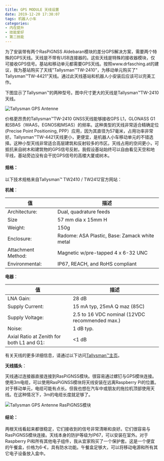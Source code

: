 ```yaml
---
title: GPS MODULE 天线设置
date: 2019-12-20 17:38:07
tags: 机器人小车
categories: 
- 内在提升
- 技能爱好
- 第二技能
---
```


为了安装带有两个RasPiGNSS Aldebaran模块的差分GPS解决方案，需要两个特殊的GPS天线。天线是不带有USB连接器的。这些天线是特殊的接收器模块，仅可接收GPS信号。基站和移动单元都需要GPS天线。按照www.drfasching.at的建议，我为基站购买了天线"Tallysman&trade;TW-2410"，为移动单元购买了" Tallysman&trade;TW-4421"天线。通过此天线基站和机器人小安装后应该可以完美工作。

下图显示了Tallysman&trade;的两种型号。图中尺寸更大的天线是Tallysman&trade;TW-2410天线。

![Tallysman GPS Antenne](http://yuntu88.oss-cn-beijing.aliyuncs.com/fromlocal/1242937438@qq.com/20191223/X5ZD6mCKRX.jpg)


价格更昂贵的Tallysman&trade;TW-2410 GNSS天线能够接收GPS L1，GLONASS G1和SBAS（WAAS，EGNOS和MSAS）的频率。这种类型的天线非常适合精确定位(Precise Point Positioning, PPP）应用，因为其直径为57毫米，占用功率非常好。Tallysman&trade;TW-4421天线更小，更便宜，是机器人小车移动单元的不错选择。这种小型天线非常适合高层建筑和反射较多的市区。天线占用的空间更小，可抵抗来自树木和建筑物的GPS信号反射。我假设基站始终可以自由看见天空和地平线，基站旁边没有会干扰GPS信号的高楼大厦或树木。

<!-- more -->
#### 规格：
以下技术规格来自Tallysman&trade; TW2410 / TW2412官方网站：

**机械**：

| 值 | 描述 |
| ------ | ------ |
| Architecture: | Dual, quadrature feeds |
| Size | 57 mm dia x 15mm H | 
| Weight: | 150g | 
| Enclosure: | Radome: ASA Plastic, Base: Zamack white metal |
| Attachment Method: | Magnetic w/pre-tapped 4 x 6-32 UNC |
| Environmental: | IP67, REACH, and RoHS compliant |

**电器**：

| 值 | 描述 |
| ------ | ------ |
| LNA Gain: | 28 dB |
| Supply Current: | 15 mA typ, 25mA Q maz (85C) |
| Supply Voltage: | 2.5 to 16 VDC nominal (12VDC recommended max.) |
| Noise: | 1 dB typ. |
| Axial Ratio at Zenith  for both L1 and G1: | <1 dB |

有关天线的更多详细信息，请通过以下访问[Tallysman&trade;主页](http://www.tallysman.com/wp-content/uploads/TW2410_TW2412_Datasheet_rev4_3.pdf)。

 
**天线插头**：

天线通过连接器直接连接到RasPiGNSS模块。很容易通过螺钉与GPS模块连接。使用3m电缆，可以使用RasPiGNSS模块将天线安装在远离Raspberry Pi的位置。对于移动单元，电缆可能有点长。但我也想在汽车中或朋友的拖拉机顶部使用天线。在这种情况下，3m的电缆长度就足够了。

![Tallysman GPS Antenne RasPiGNSS模块](http://yuntu88.oss-cn-beijing.aliyuncs.com/fromlocal/1242937438@qq.com/20191223/ffSMjwp2RQ.jpg)

#### 结论：

两根天线看起来都很稳定，它们接收到的信号非常清晰和良好。它们很容易与RasPiGNSS模块连接。天线本身的防护等级为IP67，可以安装在室外。对于Raspberry Pi和所有其他电子组件，我从宜家购买了一个保护套。这是一个便宜的午餐盒，价格为6-&euro;，具有防水功能。午餐盒足够大，可以将移动电源和所有其它电子设备放入盒中。
